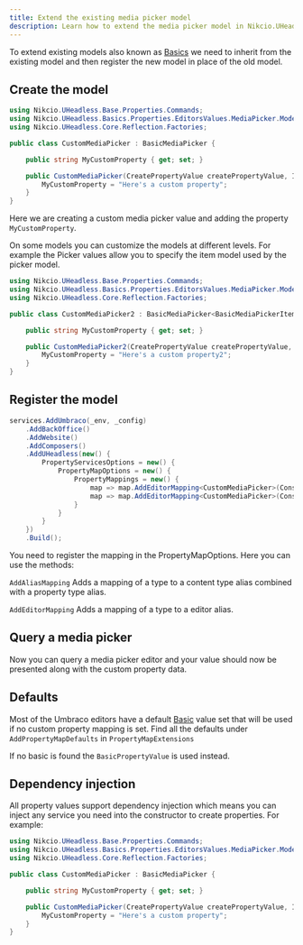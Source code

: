 ```yaml
---
title: Extend the existing media picker model
description: Learn how to extend the media picker model in Nikcio.UHeadless.
---
```


To extend existing models also known as [Basics](./basics) we need to inherit from the existing model and then register the new model in place of the old model.

## Create the model
```csharp
using Nikcio.UHeadless.Base.Properties.Commands;
using Nikcio.UHeadless.Basics.Properties.EditorsValues.MediaPicker.Models;
using Nikcio.UHeadless.Core.Reflection.Factories;

public class CustomMediaPicker : BasicMediaPicker {

    public string MyCustomProperty { get; set; }

    public CustomMediaPicker(CreatePropertyValue createPropertyValue, IDependencyReflectorFactory dependencyReflectorFactory) : base(createPropertyValue, dependencyReflectorFactory) {
        MyCustomProperty = "Here's a custom property";
    }
}
```

Here we are creating a custom media picker value and adding the property `MyCustomProperty`.

On some models you can customize the models at different levels. For example the Picker values allow you to specify the item model used by the picker model.
```csharp
using Nikcio.UHeadless.Base.Properties.Commands;
using Nikcio.UHeadless.Basics.Properties.EditorsValues.MediaPicker.Models;
using Nikcio.UHeadless.Core.Reflection.Factories;

public class CustomMediaPicker2 : BasicMediaPicker<BasicMediaPickerItem> {

    public string MyCustomProperty { get; set; }

    public CustomMediaPicker2(CreatePropertyValue createPropertyValue, IDependencyReflectorFactory dependencyReflectorFactory) : base(createPropertyValue, dependencyReflectorFactory) {
        MyCustomProperty = "Here's a custom property2";
    }
}
```

## Register the model
```csharp
services.AddUmbraco(_env, _config)
    .AddBackOffice()
    .AddWebsite()
    .AddComposers()
    .AddUHeadless(new() {
        PropertyServicesOptions = new() {
            PropertyMapOptions = new() {
                PropertyMappings = new() {
                    map => map.AddEditorMapping<CustomMediaPicker>(Constants.PropertyEditors.Aliases.MediaPicker),
                    map => map.AddEditorMapping<CustomMediaPicker>(Constants.PropertyEditors.Aliases.MediaPicker3)
                }
            }
        }
    })
    .Build();
```

You need to register the mapping in the PropertyMapOptions. Here you can use the methods:

`AddAliasMapping`
Adds a mapping of a type to a content type alias combined with a property type alias.

`AddEditorMapping`
Adds a mapping of a type to a editor alias.

## Query a media picker

Now you can query a media picker editor and your value should now be presented along with the custom property data.

## Defaults

Most of the Umbraco editors have a default [Basic](./basics) value set that will be used if no custom property mapping is set.
Find all the defaults under `AddPropertyMapDefaults` in `PropertyMapExtensions`

If no basic is found the `BasicPropertyValue` is used instead.

## Dependency injection

All property values support dependency injection which means you can inject any service you need into the constructor to create properties.
For example:
```csharp
using Nikcio.UHeadless.Base.Properties.Commands;
using Nikcio.UHeadless.Basics.Properties.EditorsValues.MediaPicker.Models;
using Nikcio.UHeadless.Core.Reflection.Factories;

public class CustomMediaPicker : BasicMediaPicker {

    public string MyCustomProperty { get; set; }

    public CustomMediaPicker(CreatePropertyValue createPropertyValue, IDependencyReflectorFactory dependencyReflectorFactory, IContentService contentservice) : base(createPropertyValue, dependencyReflectorFactory) {
        MyCustomProperty = "Here's a custom property";
    }
}
```